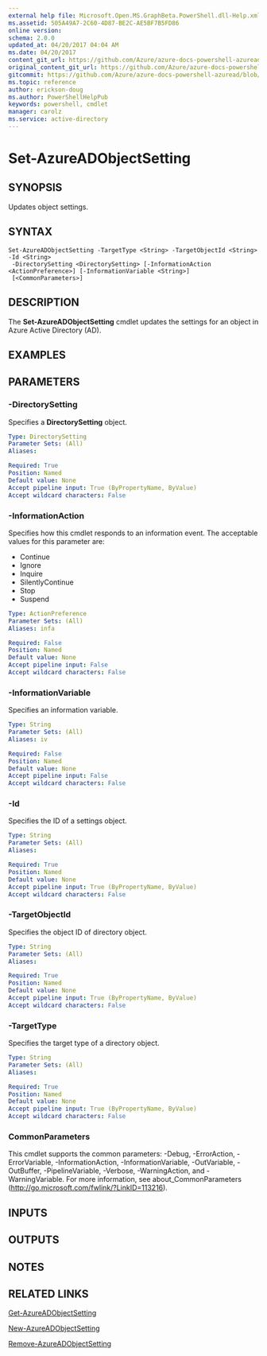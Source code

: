 ```yaml
---
external help file: Microsoft.Open.MS.GraphBeta.PowerShell.dll-Help.xml
ms.assetid: 505A49A7-2C60-4D87-BE2C-AE5BF7B5FD86
online version:
schema: 2.0.0
updated_at: 04/20/2017 04:04 AM
ms.date: 04/20/2017
content_git_url: https://github.com/Azure/azure-docs-powershell-azuread/blob/master/Azure%20AD%20Cmdlets/AzureAD/v2-preview/Set-AzureADObjectSetting.md
original_content_git_url: https://github.com/Azure/azure-docs-powershell-azuread/blob/master/Azure%20AD%20Cmdlets/AzureAD/v2-preview/Set-AzureADObjectSetting.md
gitcommit: https://github.com/Azure/azure-docs-powershell-azuread/blob/1d38b2a72c0f0efa61a3f3f11923881f0545e492
ms.topic: reference
author: erickson-doug
ms.author: PowerShellHelpPub
keywords: powershell, cmdlet
manager: carolz
ms.service: active-directory
---
```


# Set-AzureADObjectSetting

## SYNOPSIS
Updates object settings.

## SYNTAX

```
Set-AzureADObjectSetting -TargetType <String> -TargetObjectId <String> -Id <String>
 -DirectorySetting <DirectorySetting> [-InformationAction <ActionPreference>] [-InformationVariable <String>]
 [<CommonParameters>]
```

## DESCRIPTION
The **Set-AzureADObjectSetting** cmdlet updates the settings for an object in Azure Active Directory (AD).

## EXAMPLES

## PARAMETERS

### -DirectorySetting
Specifies a **DirectorySetting** object. 

```yaml
Type: DirectorySetting
Parameter Sets: (All)
Aliases: 

Required: True
Position: Named
Default value: None
Accept pipeline input: True (ByPropertyName, ByValue)
Accept wildcard characters: False
```

### -InformationAction
Specifies how this cmdlet responds to an information event. The acceptable values for this parameter are:

- Continue
- Ignore
- Inquire
- SilentlyContinue
- Stop
- Suspend

```yaml
Type: ActionPreference
Parameter Sets: (All)
Aliases: infa

Required: False
Position: Named
Default value: None
Accept pipeline input: False
Accept wildcard characters: False
```

### -InformationVariable
Specifies an information variable.

```yaml
Type: String
Parameter Sets: (All)
Aliases: iv

Required: False
Position: Named
Default value: None
Accept pipeline input: False
Accept wildcard characters: False
```

### -Id
Specifies the ID of a settings object.

```yaml
Type: String
Parameter Sets: (All)
Aliases: 

Required: True
Position: Named
Default value: None
Accept pipeline input: True (ByPropertyName, ByValue)
Accept wildcard characters: False
```

### -TargetObjectId
Specifies the object ID of directory object.

```yaml
Type: String
Parameter Sets: (All)
Aliases: 

Required: True
Position: Named
Default value: None
Accept pipeline input: True (ByPropertyName, ByValue)
Accept wildcard characters: False
```

### -TargetType
Specifies the target type of a directory object.

```yaml
Type: String
Parameter Sets: (All)
Aliases: 

Required: True
Position: Named
Default value: None
Accept pipeline input: True (ByPropertyName, ByValue)
Accept wildcard characters: False
```

### CommonParameters
This cmdlet supports the common parameters: -Debug, -ErrorAction, -ErrorVariable, -InformationAction, -InformationVariable, -OutVariable, -OutBuffer, -PipelineVariable, -Verbose, -WarningAction, and -WarningVariable. For more information, see about_CommonParameters (http://go.microsoft.com/fwlink/?LinkID=113216).

## INPUTS

## OUTPUTS

## NOTES

## RELATED LINKS

[Get-AzureADObjectSetting](./Get-AzureADObjectSetting.md)

[New-AzureADObjectSetting](./New-AzureADObjectSetting.md)

[Remove-AzureADObjectSetting](./Remove-AzureADObjectSetting.md)

